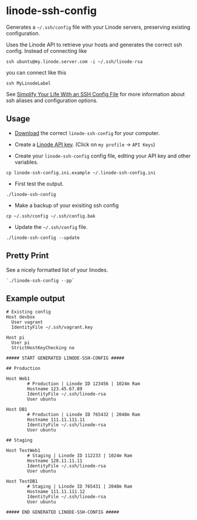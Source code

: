 linode-ssh-config
=================

Generates a `~/.ssh/config` file with your Linode servers, preserving existing configuration.

Uses the Linode API to retrieve your hosts and generates the correct ssh config.
Instead of connecting like

    ssh ubuntu@my.linode.server.com -i ~/.ssh/linode-rsa
	
you can connect like this

    ssh MyLinodeLabel
	
See [Simplify Your Life With an SSH Config File](http://nerderati.com/2011/03/simplify-your-life-with-an-ssh-config-file/) for more information about ssh aliases and configuration options.

## Usage

 * [Download](https://github.com/awilliams/linode-ssh-config/releases) the correct `linode-ssh-config` for your computer.

 * Create a [Linode API key](https://manager.linode.com/profile/api_key_create). (Click on `my profile` -> `API Keys`)
 
 * Create your `linode-ssh-config` config file, editing your API key and other variables.

  `cp linode-ssh-config.ini.example ~/.linode-ssh-config.ini`

 * First test the output.

  `./linode-ssh-config`

 * Make a backup of your exisiting ssh config
  
  `cp ~/.ssh/config ~/.ssh/config.bak`

 * Update the `~/.ssh/config` file.

  `./linode-ssh-config --update`

## Pretty Print

See a nicely formatted list of your linodes.

    `./linode-ssh-config --pp`

## Example output
```
# Existing config
Host devbox
  User vagrant
  IdentityFile ~/.ssh/vagrant.key

Host pi
  User pi
  StrictHostKeyChecking no

##### START GENERATED LINODE-SSH-CONFIG #####

## Production

Host Web1
        # Production | Linode ID 123456 | 1024m Ram
        Hostname 123.45.67.89
        IdentityFile ~/.ssh/linode-rsa
        User ubuntu

Host DB1
        # Production | Linode ID 765432 | 2048m Ram
        Hostname 111.11.111.11
        IdentityFile ~/.ssh/linode-rsa
        User ubuntu

## Staging

Host TestWeb1
        # Staging | Linode ID 112233 | 1024m Ram
        Hostname 128.11.11.11
        IdentityFile ~/.ssh/linode-rsa
        User ubuntu

Host TestDB1
        # Staging | Linode ID 765431 | 2048m Ram
        Hostname 111.11.111.12
        IdentityFile ~/.ssh/linode-rsa
        User ubuntu

##### END GENERATED LINODE-SSH-CONFIG #####
```
